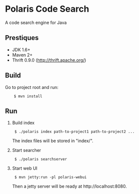 Polaris Code Search
===================

A code search engine for Java

Prestiques
---------
* JDK 1.6+
* Maven 2+
* Thrift 0.9.0 (http://thrift.apache.org/)

Build
-----
Go to project root and run:

		$ mvn install

Run
---
1. Build index

		$ ./polaris index path-to-project1 path-to-project2 ... 

	The index files will be stored in "index/".

2. Start searcher

		$ ./polaris searchserver

3. Start web UI

		$ mvn jetty:run -pl polaris-webui
		
	Then a jetty server will be ready at http://localhost:8080.
